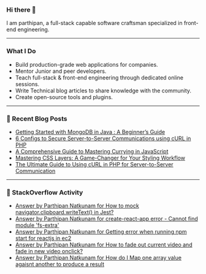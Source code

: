 
### Hi there 👋
I am parthipan, a full-stack capable software craftsman specialized in front-end engineering.

---

### What I Do
- Build production-grade web applications for companies.
- Mentor Junior and peer developers.
- Teach full-stack & front-end engineering through dedicated online sessions.
- Write Technical blog articles to share knowledge with the community.
- Create open-source tools and plugins.

---

### 📄 Recent Blog Posts
<!-- BLOG-POST-LIST:START -->
- [Getting Started with MongoDB in Java : A Beginner’s Guide](https://levelup.gitconnected.com/getting-started-with-mongodb-in-java-a-beginners-guide-3e2f9d0f7c69?source=rss-1a7725724267------2)
- [6 Configs to Secure Server-to-Server Communications using cURL in PHP](https://levelup.gitconnected.com/6-configs-to-secure-server-to-server-communications-using-curl-in-php-a144719b62d0?source=rss-1a7725724267------2)
- [A Comprehensive Guide to Mastering Currying in JavaScript](https://levelup.gitconnected.com/a-comprehensive-guide-to-mastering-currying-in-javascript-975f51ebd565?source=rss-1a7725724267------2)
- [Mastering CSS Layers: A Game-Changer for Your Styling Workflow](https://levelup.gitconnected.com/mastering-css-layers-a-game-changer-for-your-styling-workflow-6e1611feaa28?source=rss-1a7725724267------2)
- [The Ultimate Guide to Using cURL in PHP for Server-to-Server Communication](https://levelup.gitconnected.com/the-ultimate-guide-to-using-curl-in-php-for-server-to-server-communication-ddbf032326c8?source=rss-1a7725724267------2)
<!-- BLOG-POST-LIST:END -->

---

### 🔎 StackOverflow Activity
<!-- STACKOVERFLOW:START -->
- [Answer by Parthipan Natkunam for How to mock navigator.clipboard.writeText&lpar;&rpar; in Jest?](https://stackoverflow.com/questions/62351935/how-to-mock-navigator-clipboard-writetext-in-jest/65870099#65870099)
- [Answer by Parthipan Natkunam for create-react-app error - Cannot find module &#39;fs-extra&#39;](https://stackoverflow.com/questions/50724329/create-react-app-error-cannot-find-module-fs-extra/58448852#58448852)
- [Answer by Parthipan Natkunam for Getting error when running npm start for reactjs in ec2](https://stackoverflow.com/questions/58285368/getting-error-when-running-npm-start-for-reactjs-in-ec2/58342171#58342171)
- [Answer by Parthipan Natkunam for How to fade out current video and fade in new video onclick?](https://stackoverflow.com/questions/53316112/how-to-fade-out-current-video-and-fade-in-new-video-onclick/53318218#53318218)
- [Answer by Parthipan Natkunam for How do I Map one array value agaisnt another to produce a result](https://stackoverflow.com/questions/53299774/how-do-i-map-one-array-value-agaisnt-another-to-produce-a-result/53300303#53300303)
<!-- STACKOVERFLOW:END -->




<!--
**Parthipan-Natkunam/Parthipan-Natkunam** is a ✨ _special_ ✨ repository because its `README.md` (this file) appears on your GitHub profile.

Here are some ideas to get you started:

- 🔭 I’m currently working on ...
- 🌱 I’m currently learning ...
- 👯 I’m looking to collaborate on ...
- 🤔 I’m looking for help with ...
- 💬 Ask me about ...
- 📫 How to reach me: ...
- 😄 Pronouns: ...
- ⚡ Fun fact: ...
-->

